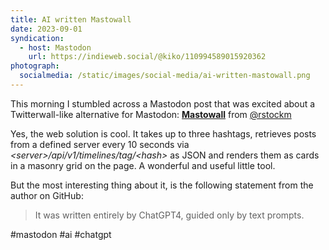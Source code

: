 ```yaml
---
title: AI written Mastowall
date: 2023-09-01
syndication:
  - host: Mastodon
    url: https://indieweb.social/@kiko/110994589015920362
photograph:
  socialmedia: /static/images/social-media/ai-written-mastowall.png
---
```


This morning I stumbled across a Mastodon post that was excited about a Twitterwall-like alternative for Mastodon: [**Mastowall**](https://github.com/rstockm/mastowall) from [@rstockm](https://chaos.social/@rstockm)

Yes, the web solution is cool. It takes up to three hashtags, retrieves posts from a defined server every 10 seconds via *&lt;server&gt;/api/v1/timelines/tag/&lt;hash&gt;* as JSON and renders them as cards in a masonry grid on the page. A wonderful and useful little tool.

But the most interesting thing about it, is the following statement from the author on GitHub:

> It was written entirely by ChatGPT4, guided only by text prompts.

#mastodon #ai #chatgpt
